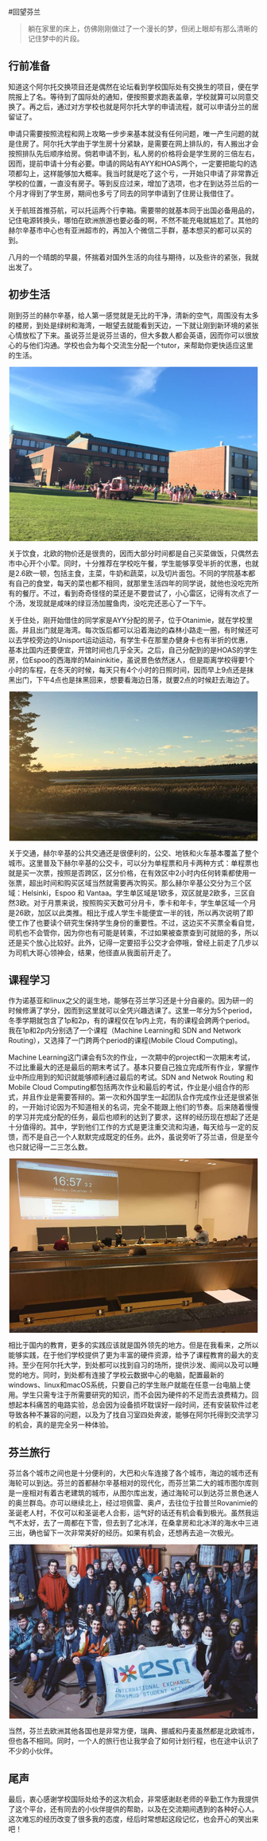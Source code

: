 #回望芬兰

>躺在家里的床上，仿佛刚刚做过了一个漫长的梦，但闭上眼却有那么清晰的记住梦中的片段。

## 行前准备

知道这个阿尔托交换项目还是偶然在论坛看到学校国际处有交换生的项目，便在学院报上了名。等待到了国际处的通知，便按照要求跑表盖章，学校就算可以同意交换了。再之后，通过对方学校也就是阿尔托大学的申请流程，就可以申请分兰的居留证了。

申请只需要按照流程和网上攻略一步步来基本就没有任何问题，唯一产生问题的就是住房了。阿尔托大学由于学生房十分紧缺，是需要在网上排队的，有人搬出才会按照排队先后顺序给房。倘若申请不到，私人房的价格将会是学生房的三倍左右，因而，提前申请十分有必要。申请的网站有AYY和HOAS两个，一定要把能勾的选项都勾上，这样能够加大概率。我当时就是吃了这个亏，一开始只申请了非常靠近学校的位置，一直没有房子。等到反应过来，增加了选项，也才在到达芬兰后的一个月才得到了学生房，期间也多亏了同去的同学申请到了住房让我借住了。

关于航班首推芬航，可以托运两个行李箱。需要带的就基本同于出国必备用品的，记住电源转换头，哪怕在欧洲旅游也要必备的啊，不然不能充电就尴尬了。其他的赫尔辛基市中心也有亚洲超市的，再加入个微信二手群，基本想买的都可以买的到。

八月的一个晴朗的早晨，怀揣着对国外生活的向往与期待，以及些许的紧张，我就出发了。

## 初步生活

刚到芬兰的赫尔辛基，给人第一感觉就是无比的干净，清新的空气，周围没有太多的楼房，到处是绿树和海湾，一眼望去就能看到天边，一下就让刚到新环境的紧张心情放松了下来。虽说芬兰是说芬兰语的，但大多数人都会英语，因而你可以很放心的与他们沟通。学校也会为每个交流生分配一个tutor，来帮助你更快适应这里的生活。
<center>
<p><img src="../images/finlandlife/6.jpeg" height="350" width="500"  align="center"></p>
</center>
关于饮食，北欧的物价还是很贵的，因而大部分时间都是自己买菜做饭，只偶然去市中心开个小荤。同时，十分推荐在学校吃午餐，学生能够享受半折的优惠，也就是2.6欧一顿，包括主食，主菜，牛奶和蔬菜，以及切片面包。不同的学院基本都有自己的食堂，每天的菜也都不相同，就那里生活四年的同学说，就他也没吃完所有的餐厅。不过，看到奇奇怪怪的菜还是不要尝试了，小心雷区，记得有次点了一个汤，发现就是咸味的绿豆汤加腥鱼肉，没吃完还恶心了一下午。

关于住处，刚开始借住的同学家是AYY分配的房子，位于Otanimie，就在学校里面。并且出门就是海湾。每次饭后都可以沿着海边的森林小路走一圈，有时候还可以去学校旁边的Unisport运动运动，有学生卡在那里办健身卡也有半折的优惠，基本比国内还要便宜，开馆时间也几乎全天。之后，自己分配到的是HOAS的学生房，位Espoo的西海岸的Maininkitie，虽说景色依然迷人，但是距离学校得要1个小时的车程，在冬天的时候，每天只有4个小时的日照时间，因而早上9点还是抹黑出门，下午4点也是抹黑回来，想要看海边日落，就要2点的时候赶去海边了。
<center>
<p><img src="../images/finlandlife/2.jpeg" height="300" width="500" align="center"></p>
</center>
关于交通，赫尔辛基的公共交通还是很便利的，公交、地铁和火车基本覆盖了整个城市。这里普及下赫尔辛基的公交卡，可以分为单程票和月卡两种方式：单程票也就是买一次票，按照是否跨区，区分价格，在有效区中2小时内任何转乘都使用一张票，超出时间和购买区域当然就需要再次购买。那么赫尔辛基公交分为三个区域：Helsinki，Espoo 和 Vantaa。学生单区域是1欧多，双区就是2欧多，三区自然3欧。对于月票来说，按照购买天数可分月卡，季卡和年卡，学生单区域一个月是26欧，加区以此类推。相比于成人学生卡能便宜一半的钱，所以再次说明了即使工作了也要读个研究生保持学生身份的重要性。不过，这边买不买票全看自觉，司机也不会管你，因为你也有可能是转乘，不过如果被查票查到可就赔的多，所以还是买个放心比较好。此外，记得一定要招手公交才会停哦，曾经上前走了几步以为司机大哥心领神会，结果，他径直从我面前开走了。

## 课程学习

作为诺基亚和linux之父的诞生地，能够在芬兰学习还是十分自豪的。因为研一的时候修满了学分，因而到这里就可以全凭兴趣选课了。这里一年分为5个period，冬季学期就包含了1p和2p，有的课程仅在1p内上完，有的课程会跨两个period。我在1p和2p内分别选了一个课程（Machine Learning和 SDN and Network Routing），又选择了一门跨两个period的课程(Mobile Cloud Computing)。

Machine Learning这门课会有5次的作业，一次期中的project和一次期末考试，不过比重最大的还是最后的期末考试了。基本只要自己独立完成所有作业，掌握作业中所应用到的知识就能够顺利通过最后的考试。SDN and Netwok Routing 和Mobile Cloud Computing都包括两次作业和最后的考试，作业是小组合作的形式，并且作业是需要答辩的。第一次和外国学生一起团队合作完成作业还是很紧张的，一开始讨论因为不知道相关的名词，完全不能跟上他们的节奏。后来随着慢慢的学习并完成分配的任务，最后也顺利的达到了要求，这样的经历现在想起了还是十分值得的。其中，学到他们工作的方式是更注重交流和沟通，每天给与一定的反馈，而不是自己一个人默默完成既定的任务。此外，虽说旁听了芬兰语，但是至今也只就记得一二三怎么数。
<center>
<p><img src="../images/finlandlife/5.jpeg" height="350" width="500" align="center"></p>
</center>
相比于国内的教育，更多的实践应该就是国外领先的地方。但是在我看来，之所以能够实践，在于他们学校提供了更为丰富的硬件资源，给予了课程教育的最大的支持。至少在阿尔托大学，到处都可以找到自习的场所，提供沙发、阁间以及可以睡觉的地方。同时，到处都有连接了学校云数据中心的电脑，配置最新的windows、linux和macOS系统，只要自己的学生账户就能在任意一台电脑上使用。学生只需专注于所需要研究的知识，而不会因为硬件的不足而去浪费精力。回想起本科痛苦的电路实验，总会因为设备损坏耽误好一段时间，还有安装软件过老导致各种不兼容的问题，以及为了找自习室四处奔波，能够在阿尔托得到交流学习的机会，真的是完全另一种体验。

## 芬兰旅行

芬兰各个城市之间也是十分便利的，大巴和火车连接了各个城市，海边的城市还有海轮可以到达。芬兰的首都赫尔辛基相对的现代化，而芬兰第二大的城市图尔库则是一座相对有着古老建筑的城市，从图尔库出发，通过海轮可以到达芬兰景色迷人的奥兰群岛。亦可以继续北上，经过坦佩雷、奥卢，去往位于拉普兰Rovanimie的圣诞老人村，不仅可以和圣诞老人合影，运气好的话还有机会看到极光。虽然我运气不太好，去了一周都在下雪，但去到了北冰洋，在桑拿房和北冰洋的海水中三进三出，确也留下一次非常美好的经历。如果有机会，还想再去追一次极光。
<center>
<p><img src="../images/finlandlife/3.jpeg" height="350" width="500" align="center"></p>
</center>
当然，芬兰去欧洲其他各国也是非常方便，瑞典、挪威和丹麦虽然都是北欧城市，但也各不相同。同时，一个人的旅行也让我学会了如何计划行程，也在途中认识了不少的小伙伴。

## 尾声

最后，衷心感谢学校国际处给予的这次机会，非常感谢赵老师的辛勤工作为我提供了这个平台，还有同去的小伙伴提供的帮助，以及在交流期间遇到的各种好心人。这次难忘的经历改变了很多我的态度，经后时常想起这段记忆，也会开心的笑出来吧！
